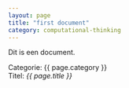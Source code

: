```yaml
---
layout: page
title: "first document"
category: computational-thinking
---
```

Dit is een document.

Categorie: {{ page.category }} <br>
Titel: *{{ page.title }}*
